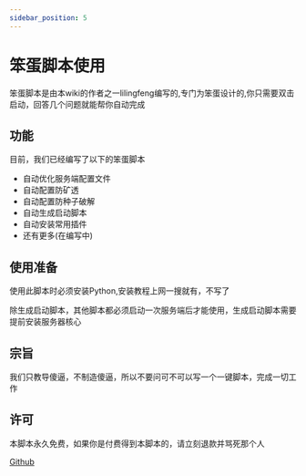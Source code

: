 ```yaml
---
sidebar_position: 5
---
```


# 笨蛋脚本使用

笨蛋脚本是由本wiki的作者之一lilingfeng编写的,专门为笨蛋设计的,你只需要双击启动，回答几个问题就能帮你自动完成

## 功能

目前，我们已经编写了以下的笨蛋脚本

* 自动优化服务端配置文件
* 自动配置防矿透
* 自动配置防种子破解
* 自动生成启动脚本
* 自动安装常用插件
* 还有更多(在编写中)

## 使用准备

使用此脚本时必须安装Python,安装教程上网一搜就有，不写了

除生成启动脚本，其他脚本都必须启动一次服务端后才能使用，生成启动脚本需要提前安装服务器核心

## 宗旨

我们只教导傻逼，不制造傻逼，所以不要问可不可以写一个一键脚本，完成一切工作

## 许可

本脚本永久免费，如果你是付费得到本脚本的，请立刻退款并骂死那个人

[Github](https://github.com/lilingfengdev/NitWiki-Script)
